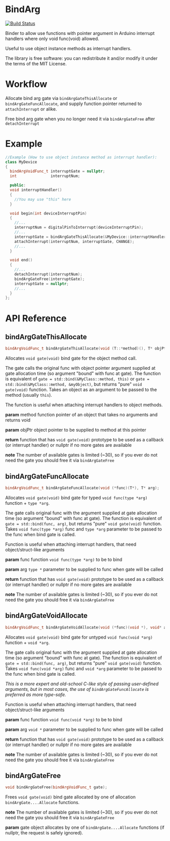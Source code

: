 # BindArg
[![Build Status](https://github.com/adafruit/Adafruit-BMP085-Library/workflows/Arduino%20Library%20CI/badge.svg)](https://github.com/openlab-vn-ua/BindArg/actions)

Binder to allow use functions with pointer argument in Arduino interrupt handlers where only void func(void) allowed.

Useful to use object instance methods as interrupt handlers.

The library is free software: you can redistribute it and/or modify it under the terms of the MIT License.

# Workflow

Allocate bind arg gate via `bindArgGateThisAllocate` or `bindArgGateFuncAllocate`, and supply function pointer returned to `attachInterrupt` or alike.

Free bind arg gate when you no longer need it via `bindArgGateFree` after `detachInterrupt`

# Example
```cpp
//Example (How to use object instance method as interrupt handler):
class MyDevice
{
  bindArgVoidFunc_t interruptGate = nullptr;
  int               interruptNum;

  public:
  void interruptHandler()
  {
    //You may use "this" here
  }

  void begin(int deviceInterruptPin)
  {
    //...
    interruptNum = digitalPinToInterrupt(deviceInterruptPin);
    //...
    interruptGate = bindArgGateThisAllocate(&MyDevice::interruptHandler, this);
    attachInterrupt(interruptNum, interruptGate, CHANGE);
    //...
  }

  void end()
  {
    //...
    detachInterrupt(interruptNum);
    bindArgGateFree(interruptGate);
    interruptGate = nullptr;
    //...
  }
};
```

# API Reference

## bindArgGateThisAllocate
```cpp
bindArgVoidFunc_t bindArgGateThisAllocate(void (T::*method)(), T* objPtr);
```

Allocates `void gate(void)` bind gate for the object method call.

The gate calls the original func with object pointer argument supplied at gate allocation time (so argument "bound" with func at gate).
The function is equivalent of `gate = std::bind(&MyClass::method, this)` or `gate = std::bind(&MyClass::method, &myObject)`, 
but returns "pure" `void gate(void)` function. Takes an object as an argument to be passed to the method (usually `this`).

The function is useful when attaching interrupt handlers to object methods.

**param** method function pointer of an object that takes no arguments and returns void

**param** objPtr object pointer to be supplied to method at this pointer

**return** function that has `void gate(void)` prototype to be used as a callback (or interrupt handler) or nullptr if no more gates are available

**note** The number of available gates is limited (~30), so if you ever do not need the gate you should free it via `bindArgGateFree`

## bindArgGateFuncAllocate
```cpp
bindArgVoidFunc_t bindArgGateFuncAllocate(void (*func)(T*), T* arg);
```
Allocates `void gate(void)` bind gate for typed `void func(type *arg)` function + `type *arg`. 

The gate calls original func with the argument supplied at gate allocation time (so argument "bound" with func at gate).
The function is equivalent of `gate = std::bind(func, arg)`, but returns "pure" `void gate(void)` function.
Takes `void func(type *arg)` func and `type *arg` parameter to be passed to the func when bind gate is called.

Function is useful when attaching interrupt handlers, that need object/struct-like arguments

**param** func function `void func(type *arg)` to be to bind 

**param** arg `type *` parameter to be supplied to func when gate will be called

**return** function that has `void gate(void)` prototype to be used as a callback (or interrupt handler) or nullptr if no more gates are available

**note** The number of available gates is limited (~30), so if you ever do not need the gate you should free it via `bindArgGateFree`

## bindArgGateVoidAllocate
```cpp
bindArgVoidFunc_t bindArgGateVoidAllocate(void (*func)(void *), void* arg);
```
Allocates `void gate(void)` bind gate for untyped `void func(void *arg)` function + `void *arg`. 

The gate calls original func with the argument supplied at gate allocation time (so argument "bound" with func at gate).
The function is equivalent of `gate = std::bind(func, arg)`, but returns "pure" `void gate(void)` function.
Takes `void func(void *arg)` func and `void *arg` parameter to be passed to the func when bind gate is called.

*This is a more expert and old-school C-like style of passing user-defined arguments, but in most cases, the use of `bindArgGateFuncAllocate` is preferred as more type-safe.*

Function is useful when attaching interrupt handlers, that need object/struct-like arguments

**param** func function `void func(void *arg)` to be to bind 

**param** arg `void *` parameter to be supplied to func when gate will be called

**return** function that has `void gate(void)` prototype to be used as a callback (or interrupt handler) or nullptr if no more gates are available

**note** The number of available gates is limited (~30), so if you ever do not need the gate you should free it via `bindArgGateFree`

## bindArgGateFree
```cpp
void bindArgGateFree(bindArgVoidFunc_t gate);
```

Frees `void gate(void)` bind gate allocated by one of allocation `bindArgGate....Allocate` functions.

**note** The number of available gates is limited (~30), so if you ever do not need the gate you should free it via `bindArgGateFree`

**param** gate object allocates by one of `bindArgGate....Allocate` functions (if nullptr, the request is safely ignored).


